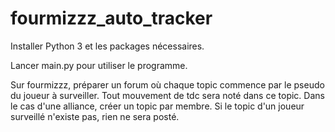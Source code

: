 # fourmizzz_auto_tracker

Installer Python 3 et les packages nécessaires.

Lancer main.py pour utiliser le programme.

Sur fourmizzz, préparer un forum où chaque topic commence par le pseudo du joueur à surveiller.
Tout mouvement de tdc sera noté dans ce topic.
Dans le cas d'une alliance, créer un topic par membre.
Si le topic d'un joueur surveillé n'existe pas, rien ne sera posté.